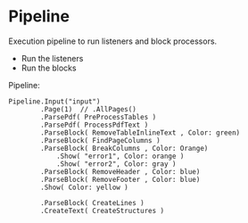 # Pipeline #

Execution pipeline to run listeners and block processors.

- Run the listeners
- Run the blocks

Pipeline:

    Pipeline.Input("input")
            .Page(1)  // .AllPages()
            .ParsePdf( PreProcessTables )
            .ParsePdf( ProcessPdfText )
            .ParseBlock( RemoveTableInlineText , Color: green)
            .ParseBlock( FindPageColumns )
            .ParseBlock( BreakColumns , Color: Orange)
                .Show( "error1", Color: orange )
                .Show( "error2", Color: gray )
            .ParseBlock( RemoveHeader , Color: blue)
            .ParseBlock( RemoveFooter , Color: blue)
            .Show( Color: yellow )

            .ParseBlock( CreateLines )
            .CreateText( CreateStructures )

            